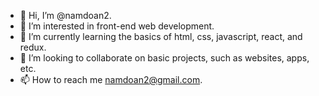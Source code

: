 - 👋 Hi, I’m @namdoan2.
- 👀 I’m interested in front-end web development.
- 🌱 I’m currently learning the basics of html, css, javascript, react, and redux.
- 💞️ I’m looking to collaborate on basic projects, such as websites, apps, etc.
- 📫 How to reach me namdoan2@gmail.com.

<!---
namdoan2/namdoan2 is a ✨ special ✨ repository because its `README.md` (this file) appears on your GitHub profile.
You can click the Preview link to take a look at your changes.
--->

